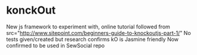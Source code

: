 # konckOut

New js framework to experiment with, online tutorial followed from src="http://www.sitepoint.com/beginners-guide-to-knockoutjs-part-1/"
No tests given/created but research confirms kO is Jasmine friendly
Now confirmed to be used in SewSocial repo
